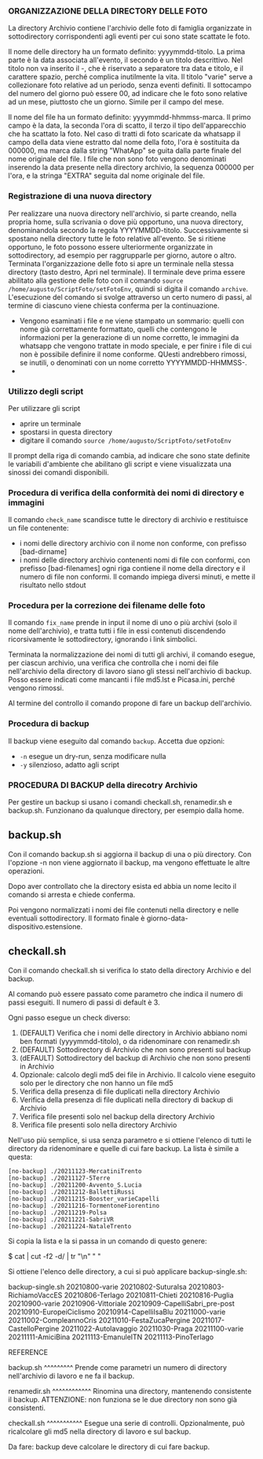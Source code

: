### ORGANIZZAZIONE DELLA DIRECTORY DELLE FOTO

La directory Archivio contiene l'archivio delle foto di famiglia organizzate in sottodirectory corrispondenti agli eventi per cui sono state scattate le foto.

Il nome delle directory ha un formato definito: yyyymmdd-titolo. La prima parte è la data associata all'evento, il secondo è un titolo descrittivo. Nel titolo non va inserito il -, che è riservato a separatore tra data e titolo, e il carattere spazio, perché complica inutilmente la vita. Il titolo "varie" serve a collezionare foto relative ad un periodo, senza eventi definiti. Il sottocampo del numero del giorno può essere 00, ad indicare che le foto sono relative ad un mese, piuttosto che un giorno. Simile per il campo del mese.

Il nome del file ha un formato definito: yyyymmdd-hhmmss-marca. Il primo campo è la data, la seconda l'ora di scatto, il terzo il tipo dell'apparecchio che ha scattato la foto. Nel caso di tratti di foto scaricate da whatsapp il campo della data viene estratto dal nome della foto, l'ora è sostituita da 000000, ma marca dalla string "WhatApp" se guita dalla parte finale del nome originale del file. I file che non sono foto vengono denominati inserendo la data presente nella directory archivio, la sequenza 000000 per l'ora, e la stringa "EXTRA" seguita dal nome originale del file.

### Registrazione di una nuova directory ###

Per realizzare una nuova directory nell'archivio, si parte creando, nella propria home, sulla scrivania o dove più opportuno, una nuova directory, denominandola secondo la regola YYYYMMDD-titolo.
Successivamente si spostano nella directory tutte le foto relative all'evento. Se si ritiene opportuno, le foto possono essere ulteriormente organizzate in sottodirectory, ad esempio per raggrupparle per giorno, autore o altro.
Terminata l'organizzazione delle foto si apre un terminale nella stessa directory (tasto destro, Apri nel terminale).
Il terminale deve prima essere abilitato alla gestione delle foto con il comando `source /home/augusto/ScriptFoto/setFotoEnv`, quindi si digita il comando `archive`.
L'esecuzione del comando si svolge attraverso un certo numero di passi, al termine di ciascuno viene chiesta conferma per la continuazione.
* Vengono esaminati i file e ne viene stampato un sommario: quelli con nome già correttamente formattato, quelli che contengono le informazioni per la generazione di un nome corretto, le immagini da whatsapp che vengono trattate in modo speciale, e per finire i file di cui non è possibile definire il nome conforme. QUesti andrebbero rimossi, se inutili, o denominati con un nome corretto YYYYMMDD-HHMMSS-<Descrizione>.
*  

### Utilizzo degli script ###

Per utilizzare gli script 
* aprire un terminale
* spostarsi in questa directory
* digitare il comando `source /home/augusto/ScriptFoto/setFotoEnv`
 
Il prompt della riga di comando cambia, ad indicare che sono state definite le variabili d'ambiente che abilitano gli script e viene visualizzata una sinossi dei comandi disponibili.

### Procedura di verifica della conformità dei nomi di directory e immagini

Il comando `check_name` scandisce tutte le directory di archivio e restituisce un file contenente:
* i nomi delle directory archivio con il nome non conforme, con prefisso [bad-dirname]
* i nomi delle directory archivio contenenti nomi di file con conformi, con prefisso [bad-filenames] ogni riga contiene il nome della directory e il numero di file non conformi. Il comando impiega diversi minuti, e mette il risultato nello stdout

### Procedura per la correzione dei filename delle foto

Il comando `fix_name` prende in input il nome di uno o più archivi (solo il nome dell'archivio), e tratta tutti i file in essi contenuti discendendo ricorsivamente le sottodirectory, ignorando i link simbolici.

Terminata la normalizzazione dei nomi di tutti gli archivi, il comando esegue, per ciascun archivio, una verifica che controlla che i nomi dei file nell'archivio della directory di lavoro siano gli stessi nell'archivio di backup. Posso essere indicati come mancanti i file md5.lst e Picasa.ini, perché vengono rimossi.

Al termine del controllo il comando propone di fare un backup dell'archivio.

### Procedura di backup

Il backup viene eseguito dal comando `backup`. Accetta due opzioni:
* `-n` esegue un dry-run, senza modificare nulla
* `-y` silenzioso, adatto agli script

### PROCEDURA DI BACKUP della direcotry Archivio

Per gestire un backup si usano i comandi checkall.sh, renamedir.sh e backup.sh. Funzionano da qualunque directory, per esempio dalla home.

## backup.sh

Con il comando backup.sh si aggiorna il backup di una o più directory. Con l'opzione -n non viene aggiornato il backup, ma vengono effettuate le altre operazioni.

Dopo aver controllato che la directory esista ed abbia un nome lecito il comando si arresta e chiede conferma.

Poi vengono normalizzati i nomi dei file contenuti nella directory e nelle eventuali sottodirectory. Il formato finale è giorno-data-dispositivo.estensione.



## checkall.sh

Con il comando checkall.sh si verifica lo stato della directory Archivio e del backup. 

Al comando può essere passato come parametro che indica il numero di passi eseguiti. Il numero di passi di default è 3.

Ogni passo esegue un check diverso:
1. (DEFAULT) Verifica che i nomi delle directory in Archivio abbiano nomi ben formati (yyyymmdd-titolo), o da ridenominare con renamedir.sh
2. (DEFAULT) Sottodirectory di Archivio che non sono presenti sul backup
3. (dEFAULT) Sottodirectory del backup di Archivio che non sono presenti in Archivio
4. Opzionale: calcolo degli md5 dei file in Archivio. Il calcolo viene eseguito solo per le directory che non hanno un file md5 
5. Verifica della presenza di file duplicati nella directory Archivio
6. Verifica della presenza di file duplicati nella directory di backup di Archivio
7. Verifica file presenti solo nel backup della directory Archivio
8. Verifica file presenti solo nella directory Archivio

Nell'uso più semplice, si usa senza parametro e si ottiene l'elenco di tutti le directory da ridenominare e quelle di cui fare backup. La lista è simile a questa:

    [no-backup] ./20211123-MercatiniTrento
    [no-backup] ./20211127-5Terre
    [no-backup] ./20211200-Avvento_S.Lucia
    [no-backup] ./20211212-BallettiRussi
    [no-backup] ./20211215-Booster_varieCapelli
    [no-backup] ./20211216-TormentoneFiorentino
    [no-backup] ./20211219-Polsa
    [no-backup] ./20211221-SabriVR
    [no-backup] ./20211224-NataleTrento

Si copia la lista e la si passa in un comando di questo genere:

$ cat | cut -f2 -d/ | tr "\n" " "

Si ottiene l'elenco delle directory, a cui si può applicare backup-single.sh:

backup-single.sh 20210800-varie 20210802-SuturaIsa 20210803-RichiamoVaccES 20210806-Terlago 20210811-Chieti 20210816-Puglia 20210900-varie 20210906-Vittoriale 20210909-CapelliSabri_pre-post 20210910-EuropeiCiclismo 20210914-CapelliIsaBlu 20211000-varie 20211002-CompleannoCris 20211010-FestaZucaPergine 20211017-CastelloPergine 20211022-Autolavaggio 20211030-Praga 20211100-varie 20211111-AmiciBina 20211113-EmanulelTN 20211113-PinoTerlago

REFERENCE

backup.sh
^^^^^^^^^
Prende come parametri un numero di directory nell'archivio di lavoro e ne fa il backup.

renamedir.sh
^^^^^^^^^^^^
Rinomina una directory, mantenendo consistente il backup. ATTENZIONE: non funziona se le due directory non sono già consistenti.

checkall.sh
^^^^^^^^^^^
Esegue una serie di controlli. Opzionalmente, può ricalcolare gli md5 nella directory di lavoro e sul backup.

Da fare: backup deve calcolare le directory di cui fare backup.
